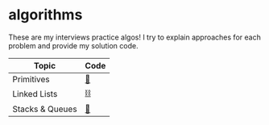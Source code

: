 # algorithms

These are my interviews practice algos! I try to explain approaches for each problem and provide my solution code.

| Topic           | Code             |
| --------------- | ---------------- |
| Primitives      | [🔢][primitives] |
| Linked Lists    | [⛓][linked-list] |
| Stacks & Queues | [🥞][stacks]     |

[linked-list]: linked-lists
[stacks]: stacks-queues
[primitives]: primitives
